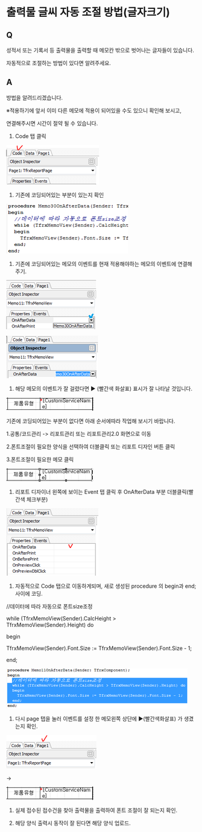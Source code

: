 # 출력물 글씨 자동 조절 방법\(글자크기\)

## Q

성적서 또는 기록서 등 출력물을 출력할 때 메모칸 밖으로 벗어나는 글자들이 있습니다.

자동적으로 조절하는 방법이 있다면 알려주세요.

## A

방법을 알려드리겠습니다.

※적용하기에 앞서 이미 다른 메모에 적용이 되어있을 수도 있으니 확인해 보시고,

연결해주시면 시간이 절약 될 수 있습니다.

1. Code 탭 클릭

![](../../.gitbook/assets/01code_-_.png)

1. 기존에 코딩되어있는 부분이 있는지 확인

![](../../.gitbook/assets/02%20%283%29.png)

1. 기존에 코딩되어있는 메모의 이벤트를 현재 적용해야하는 메모의 이벤트에 연결해주기.

![](../../.gitbook/assets/03%20%282%29.png)

![](../../.gitbook/assets/04-_-_.png)

1. 해당 메모의 이벤트가 잘 걸렸다면 ▶ \(빨간색 화살표\) 표시가 잘 나타날 것입니다.

![](../../.gitbook/assets/05%20%287%29.png)

기존에 코딩되어있는 부분이 없다면 아래 순서에따라 작업해 보시기 바랍니다.

1.공통/코드관리 -&gt; 리포트관리 또는 리포트관리2.0 화면으로 이동

2.폰트조절이 필요한 양식을 선택하여 더블클릭 또는 리포트 디자인 버튼 클릭

3.폰트조절이 필요한 메모 클릭

![](../../.gitbook/assets/06%20%283%29.png)

1. 리포트 디자이너 왼쪽에 보이는 Event 탭 클릭 후 OnAfterData 부분 더블클릭\(빨간색 체크부분\)

![](../../.gitbook/assets/07%20%288%29.png)

1. 자동적으로 Code 탭으로 이동하게되며, 새로 생성된 procedure 의 begin과 end; 사이에 코딩.

//데이터에 따라 자동으로 폰트size조정

while \(TfrxMemoView\(Sender\).CalcHeight &gt; TfrxMemoView\(Sender\).Height\) do

begin

TfrxMemoView\(Sender\).Font.Size := TfrxMemoView\(Sender\).Font.Size - 1;

end;

![](../../.gitbook/assets/08%20%285%29.png)

1. 다시 page 탭을 눌러 이벤트를 설정 한 메모왼쪽 상단에 ▶\(빨간색화살표\) 가 생겼는지 확인.

![](../../.gitbook/assets/09%20%288%29.png)

 -&gt; 

![](../../.gitbook/assets/10%20%289%29.png)

1. 실제 접수된 접수건을 찾아 출력물을 출력하여 폰트 조절이 잘 되는지 확인.

1. 해당 양식 출력시 동작이 잘 된다면 해당 양식 업로드.

